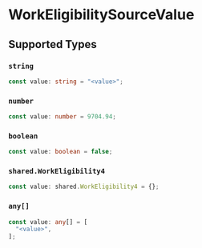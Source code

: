 # WorkEligibilitySourceValue


## Supported Types

### `string`

```typescript
const value: string = "<value>";
```

### `number`

```typescript
const value: number = 9704.94;
```

### `boolean`

```typescript
const value: boolean = false;
```

### `shared.WorkEligibility4`

```typescript
const value: shared.WorkEligibility4 = {};
```

### `any[]`

```typescript
const value: any[] = [
  "<value>",
];
```

